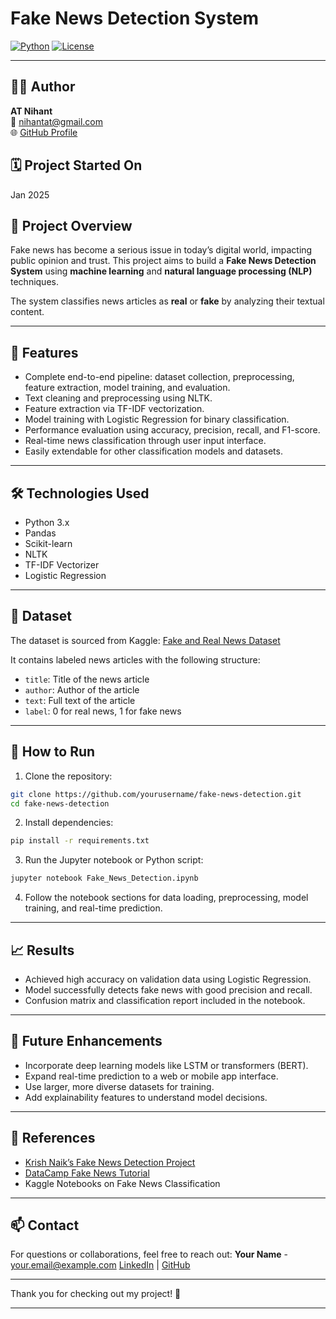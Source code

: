 
# Fake News Detection System

[![Python](https://img.shields.io/badge/python-v3.8+-blue)](https://www.python.org/)
[![License](https://img.shields.io/badge/license-MIT-green)](LICENSE)

---
## 👨‍💻 Author
**AT Nihant**  
📧 [nihantat@gmail.com](mailto:nihantat@gmail.com)  
🌐 [GitHub Profile](https://github.com/ATNihant)

## 🗓️ Project Started On
Jan 2025

## 📰 Project Overview

Fake news has become a serious issue in today’s digital world, impacting public opinion and trust.
This project aims to build a **Fake News Detection System** using **machine learning** and **natural language processing (NLP)** techniques.

The system classifies news articles as **real** or **fake** by analyzing their textual content.

---

## 🚀 Features

* Complete end-to-end pipeline: dataset collection, preprocessing, feature extraction, model training, and evaluation.
* Text cleaning and preprocessing using NLTK.
* Feature extraction via TF-IDF vectorization.
* Model training with Logistic Regression for binary classification.
* Performance evaluation using accuracy, precision, recall, and F1-score.
* Real-time news classification through user input interface.
* Easily extendable for other classification models and datasets.

---

## 🛠️ Technologies Used

* Python 3.x
* Pandas
* Scikit-learn
* NLTK
* TF-IDF Vectorizer
* Logistic Regression

---

## 📂 Dataset

The dataset is sourced from Kaggle:
[Fake and Real News Dataset](https://www.kaggle.com/clmentbisaillon/fake-and-real-news-dataset)

It contains labeled news articles with the following structure:

* `title`: Title of the news article
* `author`: Author of the article
* `text`: Full text of the article
* `label`: 0 for real news, 1 for fake news

---

## 📝 How to Run

1. Clone the repository:

```bash
git clone https://github.com/yourusername/fake-news-detection.git
cd fake-news-detection
```

2. Install dependencies:

```bash
pip install -r requirements.txt
```

3. Run the Jupyter notebook or Python script:

```bash
jupyter notebook Fake_News_Detection.ipynb
```

4. Follow the notebook sections for data loading, preprocessing, model training, and real-time prediction.

---

## 📈 Results

* Achieved high accuracy on validation data using Logistic Regression.
* Model successfully detects fake news with good precision and recall.
* Confusion matrix and classification report included in the notebook.

---

## 🔮 Future Enhancements

* Incorporate deep learning models like LSTM or transformers (BERT).
* Expand real-time prediction to a web or mobile app interface.
* Use larger, more diverse datasets for training.
* Add explainability features to understand model decisions.

---

## 🤝 References

* [Krish Naik’s Fake News Detection Project](https://github.com/krishnaik06/Fake-News-Detection)
* [DataCamp Fake News Tutorial](https://www.datacamp.com/tutorial/fake-news)
* Kaggle Notebooks on Fake News Classification

---

## 📫 Contact

For questions or collaborations, feel free to reach out:
**Your Name** - [your.email@example.com](mailto:your.email@example.com)
[LinkedIn](https://linkedin.com/in/yourprofile) | [GitHub](https://github.com/yourusername)

---

Thank you for checking out my project! 🚀

---

